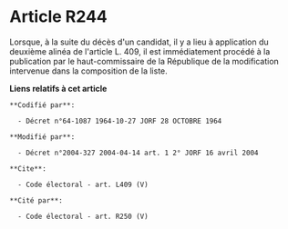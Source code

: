 # Article R244

Lorsque, à la suite du décès d'un candidat, il y a lieu à application du deuxième alinéa de l'article L. 409, il est
immédiatement procédé à la publication par le haut-commissaire de la République de la modification intervenue dans la
composition de la liste.

**Liens relatifs à cet article**

	**Codifié par**:

	  - Décret n°64-1087 1964-10-27 JORF 28 OCTOBRE 1964

	**Modifié par**:

	  - Décret n°2004-327 2004-04-14 art. 1 2° JORF 16 avril 2004

	**Cite**:

	  - Code électoral - art. L409 (V)

	**Cité par**:

	  - Code électoral - art. R250 (V)
